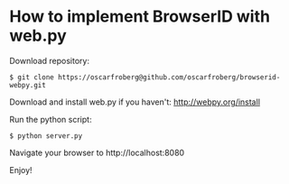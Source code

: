 How to implement BrowserID with web.py
======================================

Download repository:

    $ git clone https://oscarfroberg@github.com/oscarfroberg/browserid-webpy.git

Download and install web.py if you haven't: http://webpy.org/install

Run the python script:

    $ python server.py

Navigate your browser to http://localhost:8080

Enjoy!
